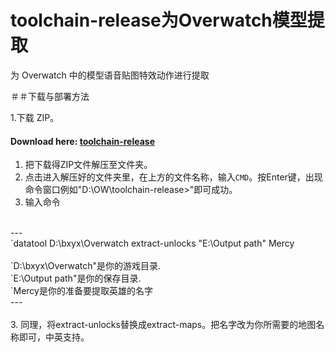 # toolchain-release为Overwatch模型提取

为 Overwatch 中的模型语音贴图特效动作进行提取

＃＃下载与部署方法

1.下载 ZIP。
#### Download here: [toolchain-release](https://codeload.github.com/siyu196/toolchain-release/zip)
1. 把下载得ZIP文件解压至文件夹。
1. 点击进入解压好的文件夹里，在上方的文件名称，输入`CMD`。按Enter键，出现命令窗口例如"D:\OW\toolchain-release>"即可成功。
2. 输入命令
</br>
---</br>
`datatool D:\bxyx\Overwatch extract-unlocks "E:\Output path" Mercy
</br>
</br>
`D:\bxyx\Overwatch"是你的游戏目录.
</br>
`E:\Output path"是你的保存目录.
</br>
`Mercy是你的准备要提取英雄的名字
</br>---
</br></br> 
3. 同理，将extract-unlocks替换成extract-maps。把名字改为你所需要的地图名称即可，中英支持。 
         

